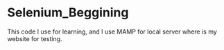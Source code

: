 # Selenium_Beggining
 This code I use for learning, and I use MAMP for local server where is my website for testing.
